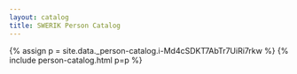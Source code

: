 ```yaml
---
layout: catalog
title: SWERIK Person Catalog
---
```

{% assign p = site.data._person-catalog.i-Md4cSDKT7AbTr7UiRi7rkw %}
{% include person-catalog.html p=p %}

